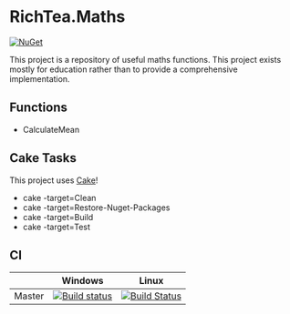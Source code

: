 # RichTea.Maths
[![NuGet](https://img.shields.io/nuget/v/RichTea.Maths.svg?style=flat)](https://www.nuget.org/packages/RichTea.Maths/)

This project is a repository of useful maths functions. This project exists mostly for education rather than to provide a comprehensive implementation.

## Functions
* CalculateMean

## Cake Tasks
This project uses [Cake](https://cakebuild.net)!
* cake -target=Clean
* cake -target=Restore-Nuget-Packages
* cake -target=Build
* cake -target=Test

## CI

|        | Windows | Linux |
| ------ | --------|-------|
| Master | [![Build status](https://ci.appveyor.com/api/projects/status/pi864gjc4qv1dpm4/branch/master?svg=true)](https://ci.appveyor.com/project/RichTeaMan/maths/branch/master) | [![Build Status](https://travis-ci.org/RichTeaMan/Maths.svg?branch=master)](https://travis-ci.org/RichTeaMan/Maths) |
